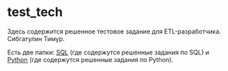# test_tech

Здесь содержится решенное тестовое задание для ETL-разработчика. Сибгатулин Тимур.

Есть две папки: [SQL](SQL) (где содержутся решенные задания по SQL) и [Python](Python) (где содержутся решенные задания по Python).
